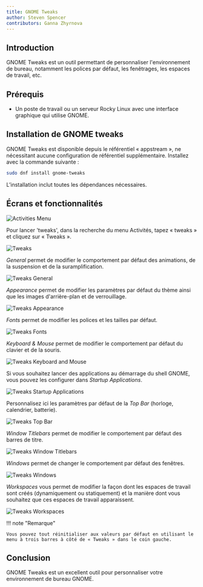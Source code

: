 ```yaml
---
title: GNOME Tweaks
author: Steven Spencer
contributors: Ganna Zhyrnova
---
```


## Introduction

GNOME Tweaks est un outil permettant de personnaliser l'environnement de bureau, notamment les polices par défaut, les fenêtrages, les espaces de travail, etc.

## Prérequis

 - Un poste de travail ou un serveur Rocky Linux avec une interface graphique qui utilise GNOME.

## Installation de GNOME tweaks

GNOME Tweaks est disponible depuis le référentiel « appstream », ne nécessitant aucune configuration de référentiel supplémentaire. Installez avec la commande suivante :

```bash
sudo dnf install gnome-tweaks
```

L’installation inclut toutes les dépendances nécessaires.

## Écrans et fonctionnalités

![Activities Menu](images/activities.png)

Pour lancer 'tweaks', dans la recherche du menu Activités, tapez « tweaks » et cliquez sur « Tweaks ».

![Tweaks](images/tweaks.png)

<!-- Please, add here a screen where you click Tweaks -->

_General_ permet de modifier le comportement par défaut des animations, de la suspension et de la suramplification.

![Tweaks General](images/01_tweaks.png)

_Appearance_ permet de modifier les paramètres par défaut du thème ainsi que les images d'arrière-plan et de verrouillage.

![Tweaks Appearance](images/02_tweaks.png)

_Fonts_ permet de modifier les polices et les tailles par défaut.

![Tweaks Fonts](images/03_tweaks.png)

_Keyboard & Mouse_ permet de modifier le comportement par défaut du clavier et de la souris.

![Tweaks Keyboard and Mouse](images/04_tweaks.png)

Si vous souhaitez lancer des applications au démarrage du shell GNOME, vous pouvez les configurer dans _Startup Applications_.

![Tweaks Startup Applications](images/05_tweaks.png)

Personnalisez ici les paramètres par défaut de la _Top Bar_ (horloge, calendrier, batterie).

![Tweaks Top Bar](images/06_tweaks.png)

_Window Titlebars_ permet de modifier le comportement par défaut des barres de titre.

![Tweaks Window Titlebars](images/07_tweaks.png)

_Windows_ permet de changer le comportement par défaut des fenêtres.

![Tweaks Windows](images/08_tweaks.png)

_Workspaces_ vous permet de modifier la façon dont les espaces de travail sont créés (dynamiquement ou statiquement) et la manière dont vous souhaitez que ces espaces de travail apparaissent.

![Tweaks Workspaces](images/09_tweaks.png)

!!! note "Remarque"

```
Vous pouvez tout réinitialiser aux valeurs par défaut en utilisant le menu à trois barres à côté de « Tweaks » dans le coin gauche.
```

## Conclusion

GNOME Tweaks est un excellent outil pour personnaliser votre environnement de bureau GNOME.
